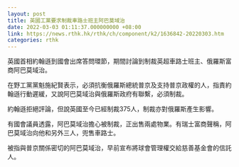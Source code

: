 ```yaml
---
layout: post
title: 英國工黨要求制裁車路士班主阿巴莫域治
date: 2022-03-03 01:11:37.000000000 +08:00
link: https://news.rthk.hk/rthk/ch/component/k2/1636842-20220303.htm
categories: rthk
---
```


英國首相約翰遜到國會出席答問環節，期間討論到制裁英超車路士班主、俄羅斯富商阿巴莫域治。

在野工黨黨魁施紀賢表示，必須抗衡俄羅斯總統普京及支持普京政權的人，指責約翰遜行動遲緩，又說阿巴莫域治與俄羅斯政府有聯繫，必須制裁。

約翰遜拒絕評論，但說英國至今已經制裁375人，制裁亦對俄羅斯產生影響。

有國會議員透露，阿巴莫域治擔心被制裁，正出售兩處物業。有瑞士富商聲稱，阿巴莫域治向他和另外三人，兜售車路士。

被指與普京關係密切的阿巴莫域治，早前宣布將球會管理權交給慈善基金會的信託人。
